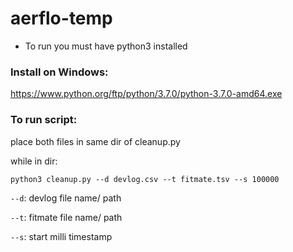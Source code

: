 # aerflo-temp

- To run you must have python3 installed

### Install on Windows:

https://www.python.org/ftp/python/3.7.0/python-3.7.0-amd64.exe



### To run script:

place both files in same dir of cleanup.py

while in dir:

`python3 cleanup.py --d devlog.csv --t fitmate.tsv --s 100000`

`--d`: devlog file name/ path

`--t`: fitmate file name/ path

`--s`: start milli timestamp